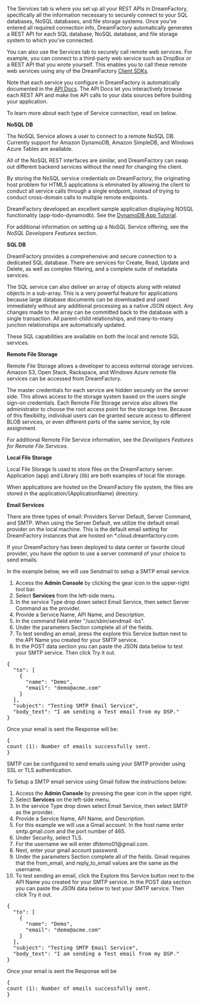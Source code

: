 The Services tab is where you set up all your REST APIs in DreamFactory, specifically all the information necessary to securely connect to your SQL databases, NoSQL databases, and file storage systems. Once you’ve entered all required connection info, DreamFactory automatically generates a REST API for each SQL database, NoSQL database, and file storage system to which you’ve connected. 

You can also use the Services tab to securely call remote web services. For example, you can connect to a third-party web service such as DropBox or a REST API that you wrote yourself. This enables you to call these remote web services using any of the DreamFactory [Client SDKs](Client-SDKs). 

Note that each service you configure in DreamFactory is automatically documented in the [API Docs](API-Docs). The API Docs let you interactively browse each REST API and make live API calls to your data sources before building your application.

To learn more about each type of Service connection, read on below.

<b>NoSQL DB</b>
<p>The NoSQL Service allows a user to connect to a remote NoSQL DB. Currently support for Amazon DynamoDB, Amazon SimpleDB, and Windows Azure Tables are available.</p>
<p>All of the NoSQL REST interfaces are similar, and DreamFactory can swap out different backend services without the need for changing the client.</p>
<p>By storing the NoSQL service credentials on DreamFactory, the originating host problem for HTML5 applications is eliminated by allowing the client to conduct all service calls through a single endpoint, instead of trying to conduct cross-domain calls to multiple remote endpoints.<p>

<p>DreamFactory developed an excellent sample application displaying NOSQL functionality (app-todo-dynamodb). See the <a href="http://blog.dreamfactory.com/blog/dynamodb-app-tutorial-with-the-dreamfactory-sdk">DynamoDB App Tutorial</a>.</p>

<p>For additional information on setting up a NoSQL Service offering, see the <i>NoSQL Developers Features</i> section. </p>

<b>SQL DB</b>
<p>DreamFactory provides a comprehensive and secure connection to a dedicated SQL database. There are services for Create, Read, Update and Delete, as well as complex filtering, and a complete suite of metadata services.</p>
<p>The SQL service can also deliver an array of objects along with related objects in a sub-array. This is a very powerful feature for applications because large database documents can be downloaded and used immediately without any additional processing as a native JSON object. Any changes made to the array can be committed back to the database with a single transaction. All parent-child relationships, and many-to-many junction relationships are automatically updated.</p>
<p>These SQL capabilities are available on both the local and remote SQL services.</p>

<b>Remote File Storage</b>
<p>Remote File Storage allows a developer to access external storage services. Amazon S3, Open Stack, Rackspace, and Windows Azure remote file services can be accessed from DreamFactory.</p>
<p>The master credentials for each service are hidden securely on the server side. This allows access to the storage system based on the users single sign-on credentials. Each Remote File Storage service also allows the administrator to choose the root access point for the storage tree. Because of this flexibility, individual users can be granted secure access to different BLOB services, or even different parts of the same service, by role assignment.</p>

<p>For additional Remote File Service information, see the <i>Developers Features for Remote File Services</i>.</p>

<b>Local File Storage</b>
<p>Local File Storage Is used to store files on the DreamFactory server. Application (app) and Library (lib) are both examples of local file storage.</p> When applications are hosted on the DreamFactory file system, the files are stored in the application/{ApplicationName} directory.</p>

<b>Email Services</b>
<p>There are three types of email: Providers Server Default, Server Command, and SMTP. When using the Server Default, we utilize the default email provider on the local machine. This is the default email setting for DreamFactory instances that are hosted on *.cloud.dreamfactory.com.</p>

<p>If your DreamFactory has been deployed to data center or favorite cloud provider, you have the option to use a server command of your choice to send emails.</p>

<p>In the example below, we will use Sendmail to setup a SMTP email service.</p>

<ol>
<li>Access the <b>Admin Console</b> by clicking the gear icon in the upper-right tool bar.</li>
<li>Select <b>Services</b> from the left-side menu.</li>
<li>In the service Type drop down select Email Service, then select Server Command as the provider. </li>
<li>Provide a Service Name, API Name, and Description.</li>
<li>In the command field enter "/usr/sbin/sendmail -bs".</li>
<li>Under the parameters Section complete all of the fields.</li>
<li>To test sending an email, press the explore this Service button next to the API Name you created for your SMTP service.</li>
<li>In the POST data section you can paste the JSON data below to test your SMTP service. Then click Try it out.</li>
</ol>

<pre class="de1">
{
  "to": [
    {
      "name": "Demo",
      "email": "demo@acme.com"
    }
  ],
  "subject": "Testing SMTP Email Service",
  "body_text": "I am sending a Test email from my DSP."
}
</pre>
<p>Once your email is sent the Response will be:</p>
<pre class="de1">
{
count (1): Number of emails successfully sent.
}
</pre>

<p>SMTP can be configured to send emails using your SMTP provider using SSL or TLS authentication.</p>
<p>To Setup a SMTP email service using Gmail follow the instructions below:</p>

<ol>
<li>Access the <b>Admin Console</b> by pressing the gear icon in the upper right.</li>
<li>Select <b>Services</b> on the left-side menu.</li>
<li>In the service Type drop down select Email Service, then select SMTP as the provider.</li>
<li>Provide a Service Name, API Name, and Description.</li>
<li>For this example we will use a Gmail account. In the host name enter smtp.gmail.com and the port number of 465.</li>
<li>Under Security, select TLS.</li>
<li>For the username we will enter dfdemo01@gmail.com.</li>
<li>Next, enter your gmail account password.</li>
<li>Under the parameters Section complete all of the fields. Gmail requires that the from_email, and reply_to_email values are the same as the username.</li>
<li>To test sending an email, click the Explore this Service button next to the API Name you created for your SMTP service. In the POST data section you can paste the JSON data below to test your SMTP service. Then click Try it out.</li>
</ol>

<pre class="de1">
{
  "to": [
    {
      "name": "Demo",
      "email": "demo@acme.com"
    }
  ],
  "subject": "Testing SMTP Email Service",
  "body_text": "I am sending a Test email from my DSP."
}
</pre>
<p>Once your email is sent the Response will be </p>
<pre class="de1">
{
count (1): Number of emails successfully sent.
}
</pre>